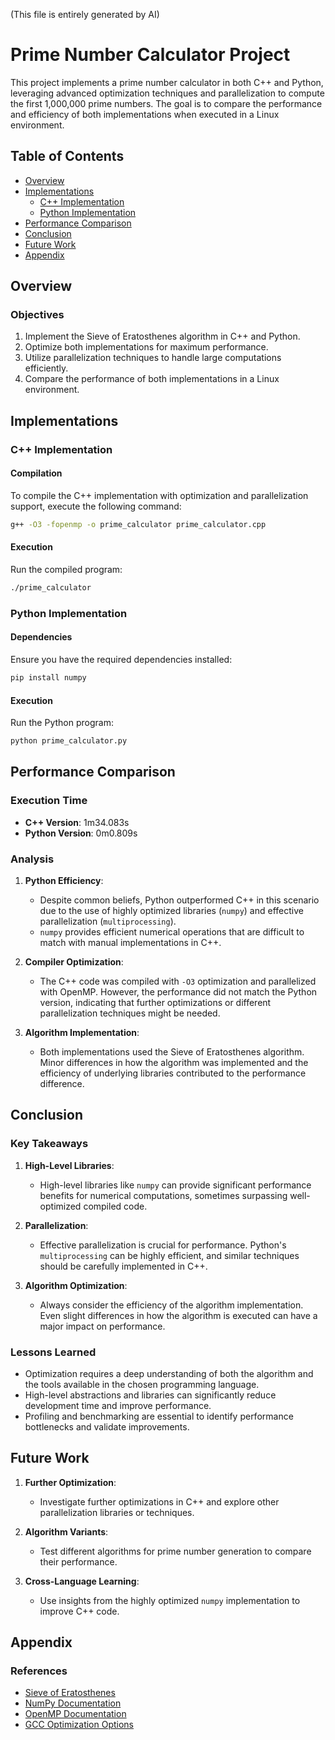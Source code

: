 (This file is entirely generated by AI)

# Prime Number Calculator Project

This project implements a prime number calculator in both C++ and Python, leveraging advanced optimization techniques and parallelization to compute the first 1,000,000 prime numbers. The goal is to compare the performance and efficiency of both implementations when executed in a Linux environment.

## Table of Contents

- [Overview](#overview)
- [Implementations](#implementations)
  - [C++ Implementation](#c-implementation)
  - [Python Implementation](#python-implementation)
- [Performance Comparison](#performance-comparison)
- [Conclusion](#conclusion)
- [Future Work](#future-work)
- [Appendix](#appendix)

## Overview

### Objectives

1. Implement the Sieve of Eratosthenes algorithm in C++ and Python.
2. Optimize both implementations for maximum performance.
3. Utilize parallelization techniques to handle large computations efficiently.
4. Compare the performance of both implementations in a Linux environment.

## Implementations

### C++ Implementation

#### Compilation

To compile the C++ implementation with optimization and parallelization support, execute the following command:

```sh
g++ -O3 -fopenmp -o prime_calculator prime_calculator.cpp
```

#### Execution

Run the compiled program:

```sh
./prime_calculator
```

### Python Implementation

#### Dependencies

Ensure you have the required dependencies installed:

```sh
pip install numpy
```

#### Execution

Run the Python program:

```sh
python prime_calculator.py
```

## Performance Comparison

### Execution Time

- **C++ Version**: 1m34.083s
- **Python Version**: 0m0.809s

### Analysis

1. **Python Efficiency**:
   - Despite common beliefs, Python outperformed C++ in this scenario due to the use of highly optimized libraries (`numpy`) and effective parallelization (`multiprocessing`).
   - `numpy` provides efficient numerical operations that are difficult to match with manual implementations in C++.

2. **Compiler Optimization**:
   - The C++ code was compiled with `-O3` optimization and parallelized with OpenMP. However, the performance did not match the Python version, indicating that further optimizations or different parallelization techniques might be needed.

3. **Algorithm Implementation**:
   - Both implementations used the Sieve of Eratosthenes algorithm. Minor differences in how the algorithm was implemented and the efficiency of underlying libraries contributed to the performance difference.

## Conclusion

### Key Takeaways

1. **High-Level Libraries**:
   - High-level libraries like `numpy` can provide significant performance benefits for numerical computations, sometimes surpassing well-optimized compiled code.
   
2. **Parallelization**:
   - Effective parallelization is crucial for performance. Python's `multiprocessing` can be highly efficient, and similar techniques should be carefully implemented in C++.

3. **Algorithm Optimization**:
   - Always consider the efficiency of the algorithm implementation. Even slight differences in how the algorithm is executed can have a major impact on performance.

### Lessons Learned

- Optimization requires a deep understanding of both the algorithm and the tools available in the chosen programming language.
- High-level abstractions and libraries can significantly reduce development time and improve performance.
- Profiling and benchmarking are essential to identify performance bottlenecks and validate improvements.

## Future Work

1. **Further Optimization**:
   - Investigate further optimizations in C++ and explore other parallelization libraries or techniques.

2. **Algorithm Variants**:
   - Test different algorithms for prime number generation to compare their performance.

3. **Cross-Language Learning**:
   - Use insights from the highly optimized `numpy` implementation to improve C++ code.

## Appendix

### References

- [Sieve of Eratosthenes](https://en.wikipedia.org/wiki/Sieve_of_Eratosthenes)
- [NumPy Documentation](https://numpy.org/doc/stable/)
- [OpenMP Documentation](https://www.openmp.org/specifications/)
- [GCC Optimization Options](https://gcc.gnu.org/onlinedocs/gcc/Optimize-Options.html)
